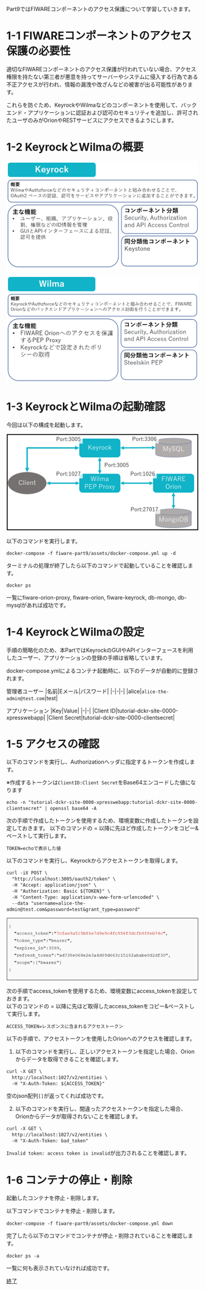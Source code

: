 Part9ではFIWAREコンポーネントのアクセス保護について学習していきます。

# 1-1 FIWAREコンポーネントのアクセス保護の必要性

適切なFIWAREコンポーネントのアクセス保護が行われていない場合、アクセス権限を持たない第三者が悪意を持ってサーバーやシステムに侵入する行為である不正アクセスが行われ、情報の漏洩や改ざんなどの被害が出る可能性があります。

これらを防ぐため、KeyrockやWilmaなどのコンポーネントを使用して、バックエンド・アプリケーションに認証および認可のセキュリティを追加し、許可されたユーザのみがOrionやRESTサービスにアクセスできるようにします。

# 1-2 KeyrockとWilmaの概要

![Keyrockの概要](./assets/9-1.png)

![Wilmaの概要](./assets/9-2.png)

# 1-3 KeyrockとWilmaの起動確認

今回は以下の構成を起動します。

![全体構成図](./assets/9-3.png)

以下のコマンドを実行します。

```
docker-compose -f fiware-part9/assets/docker-compose.yml up -d
```

ターミナルの処理が終了したら以下のコマンドで起動していることを確認します。

```
docker ps
```

一覧にfiware-orion-proxy, fiware-orion, fiware-keyrock, db-mongo, db-mysqlがあれば成功です。

# 1-4 KeyrockとWilmaの設定

手順の簡略化のため、本PartではKeyrockのGUIやAPIインターフェースを利用したユーザー、アプリケーションの登録の手順は省略しています。

docker-compose.ymlによるコンテナ起動時に、以下のデータが自動的に登録されます。

管理者ユーザー
|名前|Eメール|パスワード|
|-|-|-|
|alice|`alice-the-admin@test.com`|test|

アプリケーション
|Key|Value|
|-|-|
|Client ID|tutorial-dckr-site-0000-xpresswebapp|
|Client Secret|tutorial-dckr-site-0000-clientsecret|

# 1-5 アクセスの確認

以下のコマンドを実行し、Authorizationヘッダに指定するトークンを作成します。

※作成するトークンは`ClientID:Client Secret`をBase64エンコードした値になります

```
echo -n "tutorial-dckr-site-0000-xpresswebapp:tutorial-dckr-site-0000-clientsecret" | openssl base64 -A
```

次の手順で作成したトークンを使用するため、環境変数に作成したトークンを設定しておきます。
以下のコマンドの = 以降に先ほど作成したトークンをコピー&ペーストして実行します。

```
TOKEN=echoで表示した値
```

以下のコマンドを実行し、Keyrockからアクセストークンを取得します。

```
curl -iX POST \
  "http://localhost:3005/oauth2/token" \
  -H "Accept: application/json" \
  -H "Authorization: Basic ${TOKEN}" \
  -H "Content-Type: application/x-www-form-urlencoded" \
  --data "username=alice-the-admin@test.com&password=test&grant_type=password"
```

![Access token](./assets/9-4.png)

次の手順でaccess_tokenを使用するため、環境変数にaccess_tokenを設定しておきます。  
以下のコマンドの = 以降に先ほど取得したaccess_tokenをコピー&ペーストして実行します。  

```
ACCESS_TOKEN=レスポンスに含まれるアクセストークン
```

以下の手順で、アクセストークンを使用したOrionへのアクセスを確認します。

1. 以下のコマンドを実行し、正しいアクセストークンを指定した場合、Orionからデータを取得できることを確認します。

  ```
  curl -X GET \
    http://localhost:1027/v2/entities \
    -H "X-Auth-Token: ${ACCESS_TOKEN}"
  ```

  空のjson配列`[]`が返ってくれば成功です。

2. 以下のコマンドを実行し、間違ったアクセストークンを指定した場合、Orionからデータが取得されないことを確認します。

```
curl -X GET \
  http://localhost:1027/v2/entities \
  -H "X-Auth-Token: bad_token"
```
`Invalid token: access token is invalid`が出力されることを確認します。

# 1-6 コンテナの停止・削除
起動したコンテナを停止・削除します。

以下コマンドでコンテナを停止・削除します。

`docker-compose -f fiware-part9/assets/docker-compose.yml down`

完了したら以下のコマンドでコンテナが停止・削除されていることを確認します。

`docker ps -a`

一覧に何も表示されていなければ成功です。

[終了](./finish.md)
